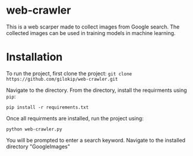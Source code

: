 # web-crawler

This is a web scarper made to collect images from Google search. The collected images can be used in training models in machine learning.

# Installation

To run the project, first clone the project:
``git clone https://github.com/gilokip/web-crawler.git``

Navigate to the directory.
From the directory, install the requirments using `pip`:

`pip install -r requirements.txt`

Once all requirments are installed, run the project using:

`python web-crawler.py`

You will be prompted to enter a search keyword. Navigate to the installed directory "GoogleImages"
